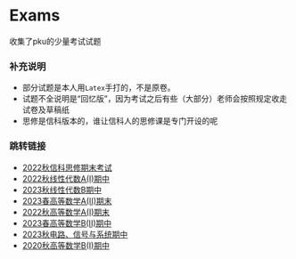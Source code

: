 # Exams
收集了pku的少量考试试题
### 补充说明
- 部分试题是本人用`Latex`手打的，不是原卷。
- 试题不全说明是“回忆版”，因为考试之后有些（大部分）老师会按照规定收走试卷及草稿纸
- 思修是信科版本的，谁让信科人的思修课是专门开设的呢

### 跳转链接
- [2022秋信科思修期末考试](2022秋思修期末考试.pdf)
- [2022秋线性代数A(I)期中](PKU线性代数A_I_2022期中.pdf)
- [2023秋线性代数B期中](PKU线性代数B2023秋期中.pdf)
- [2023春高等数学A(II)期末](PKU高等数学A_II_2023期末.pdf)
- [2022秋高等数学A(I)期末](PKU高等数学A_I_2022期中.pdf)
- [2023春高等数学B(II)期中](PKU高等数学B_II_2023期中.pdf)
- [2023秋电路、信号与系统期中](电路信号系统2023期中.pdf)
- [2020秋高等数学B(I)期中](PKU高等数学B2020秋期中.pdf)
